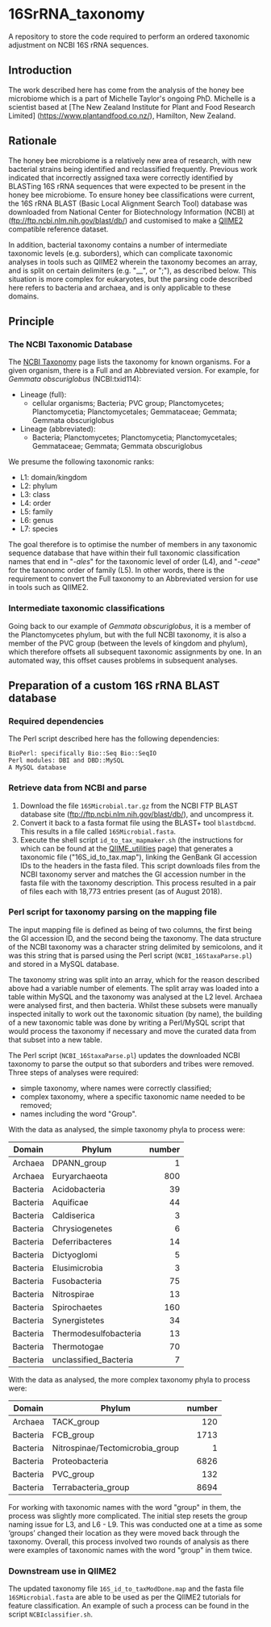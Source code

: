 # 16SrRNA_taxonomy
A repository to store the code required to perform an ordered taxonomic adjustment on NCBI 16S rRNA sequences.


## Introduction

The work described here has come from the analysis of the honey bee microbiome which is a part of Michelle Taylor's ongoing PhD.  Michelle is a scientist based at [The New Zealand Institute for Plant and Food Research Limited] (https://www.plantandfood.co.nz/), Hamilton, New Zealand.


## Rationale

The honey bee microbiome is a relatively new area of research, with new bacterial strains being identified and reclassified frequently. Previous work indicated that incorrectly assigned taxa were correctly identified by BLASTing 16S rRNA sequences that were expected to be present in the honey bee microbiome. To ensure honey bee classifications were current, the 16S rRNA BLAST (Basic Local Alignment Search Tool) database was downloaded from National Center for Biotechnology Information (NCBI) at (ftp://ftp.ncbi.nlm.nih.gov/blast/db/) and customised to make a [QIIME2](https://qiime2.org/) compatible reference dataset.

In addition, bacterial taxonomy contains a number of intermediate taxonomic levels (e.g. suborders), which can complicate taxonomic analyses in tools such as QIIME2 wherein the taxonomy becomes an array, and is split on certain delimiters (e.g. "__", or ";"), as described below.  This situation is more complex for eukaryotes, but the parsing code described here refers to bacteria and archaea, and is only applicable to these domains.


## Principle

### The NCBI Taxonomic Database

The [NCBI Taxonomy](https://www.ncbi.nlm.nih.gov/taxonomy) page lists the taxonomy for known organisms.  For a given organism, there is a Full and an Abbreviated version.  For example, for *Gemmata obscuriglobus* (NCBI:txid114):

 * Lineage (full):
    * cellular organisms; Bacteria; PVC group; Planctomycetes; Planctomycetia; Planctomycetales; Gemmataceae; Gemmata; Gemmata obscuriglobus
 * Lineage (abbreviated): 
    * Bacteria; Planctomycetes; Planctomycetia; Planctomycetales; Gemmataceae; Gemmata; Gemmata obscuriglobus

We presume the following taxonomic ranks:

   * L1: domain/kingdom
   * L2: phylum
   * L3: class
   * L4: order
   * L5: family
   * L6: genus
   * L7: species 
   
The goal therefore is to optimise the number of members in any taxonomic sequence database that have within their full taxonomic classification names that end in "*-ales*" for the taxonomic level of order (L4), and "*-ceae*" for the taxonomc order of family (L5).  In other words, there is the requirement to convert the Full taxonomy to an Abbreviated version for use in tools such as QIIME2.

### Intermediate taxonomic classifications

Going back to our example of *Gemmata obscuriglobus*, it is a member of the Planctomycetes phylum, but with the full NCBI taxonomy, it is also a member of the PVC group (between the levels of kingdom and phylum), which therefore offsets all subsequent taxonomic assignments by one. In an automated way, this offset causes problems in subsequent analyses.


## Preparation of a custom 16S rRNA BLAST database

### Required dependencies

The Perl script described here has the following dependencies:

```
BioPerl: specifically Bio::Seq Bio::SeqIO
Perl modules: DBI and DBD::MySQL
A MySQL database
```

### Retrieve data from NCBI and parse

1. Download the file `16SMicrobial.tar.gz` from the NCBI FTP BLAST database site (ftp://ftp.ncbi.nlm.nih.gov/blast/db/), and uncompress it.
2. Convert it back to a fasta format file using the BLAST+ tool `blastdbcmd`.  This results in a file called `16SMicrobial.fasta`.
3. Execute the shell script `id_to_tax_mapmaker.sh` (the instructions for which can be found at the [QIIME_utilities](https://github.com/mtruglio/QIIME_utilities) page) that generates a taxonomic file ("16S_id_to_tax.map"), linking the GenBank GI accession IDs to the headers in the fasta filed.  This script downloads files from the NCBI taxonomy server and matches the GI accession number in the fasta file with the taxonomy description.  This process resulted in a pair of files each with 18,773 entries present (as of August 2018).


### Perl script for taxonomy parsing on the mapping file

The input mapping file is defined as being of two columns, the first being the GI accession ID, and the second being the taxonomy.  The data structure of the NCBI taxonomy was a character string delimited by semicolons, and it was this string that is parsed using the Perl script (`NCBI_16StaxaParse.pl`) and stored in a MySQL database.

The taxonomy string was split into an array, which for the reason described above had a variable number of elements.  The split array was loaded into a table within MySQL and the taxonomy was analysed at the L2 level.  Archaea were analysed first, and then bacteria.  Whilst these subsets were manually inspected initally to work out the taxonomic situation (by name), the building of a new taxonomic table was done by writing a Perl/MySQL script that would process the taxonomy if necessary and move the curated data from that subset into a new table.

The Perl script (`NCBI_16StaxaParse.pl`) updates the downloaded NCBI taxonomy to parse the output so that suborders and tribes were removed. Three steps of analyses were required: 
  * simple taxonomy, where names were correctly classified;
  * complex taxonomy, where a specific taxonomic name needed to be removed;
  * names including the word "Group". 
 
 With the data as analysed, the simple taxonomy phyla to process were:

| Domain   | Phylum                          | number   |
|----------|---------------------------------|---------:|
| Archaea  | DPANN_group                     |        1 |
| Archaea  | Euryarchaeota                   |      800 |
| Bacteria | Acidobacteria                   |       39 |
| Bacteria | Aquificae                       |       44 |
| Bacteria | Caldiserica                     |        3 |
| Bacteria | Chrysiogenetes                  |        6 |
| Bacteria | Deferribacteres                 |       14 |
| Bacteria | Dictyoglomi                     |        5 |
| Bacteria | Elusimicrobia                   |        3 |
| Bacteria | Fusobacteria                    |       75 |
| Bacteria | Nitrospirae                     |       13 |
| Bacteria | Spirochaetes                    |      160 |
| Bacteria | Synergistetes                   |       34 |
| Bacteria | Thermodesulfobacteria           |       13 |
| Bacteria | Thermotogae                     |       70 |
| Bacteria | unclassified_Bacteria           |        7 |
 
With the data as analysed, the more complex taxonomy phyla to process were:
	
| Domain   | Phylum                          | number   |
|----------|---------------------------------|---------:|
| Archaea  | TACK_group                      |      120 |
| Bacteria | FCB_group                       |     1713 |
| Bacteria | Nitrospinae/Tectomicrobia_group |        1 |
| Bacteria | Proteobacteria                  |     6826 |
| Bacteria | PVC_group                       |      132 |
| Bacteria | Terrabacteria_group             |     8694 | 
 
For working with taxonomic names with the word "group" in them, the process was slightly more complicated.  The initial step resets the group naming issue for L3, and L6 - L9. This was conducted one at a time as some ‘groups’ changed their location as they were moved back through the taxonomy.  Overall, this process involved two rounds of analysis as there were examples of taxonomic names with the word "group" in them twice.  


### Downstream use in QIIME2

The updated taxonomy file `16S_id_to_taxModDone.map` and the fasta file `16SMicrobial.fasta` are able to be used as per the QIIME2 tutorials for feature classification.  An example of such a process can be found in the script `NCBIclassifier.sh`.
